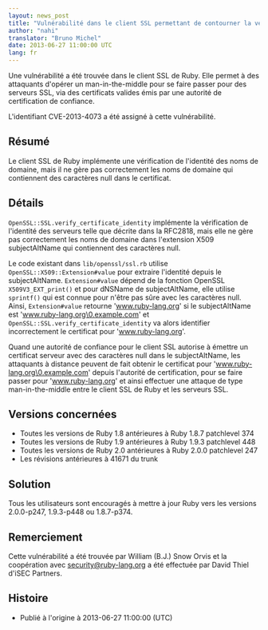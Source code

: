 ```yaml
---
layout: news_post
title: "Vulnérabilité dans le client SSL permettant de contourner la vérification du nom de domaine (CVE-2013-4073)"
author: "nahi"
translator: "Bruno Michel"
date: 2013-06-27 11:00:00 UTC
lang: fr
---
```


Une vulnérabilité a été trouvée dans le client SSL de Ruby. Elle permet à des
attaquants d'opérer un man-in-the-middle pour se faire passer pour des
serveurs SSL, via des certificats valides émis par une autorité de
certification de confiance.

L'identifiant CVE-2013-4073 a été assigné à cette vulnérabilité.

## Résumé

Le client SSL de Ruby implémente une vérification de l'identité des noms de
domaine, mais il ne gère pas correctement les noms de domaine qui contiennent
des caractères null dans le certificat.

## Détails

`OpenSSL::SSL.verify_certificate_identity` implémente la vérification de
l'identité des serveurs telle que décrite dans la RFC2818, mais elle ne gère
pas correctement les noms de domaine dans l'extension X509 subjectAltName qui
contiennent des caractères null.

Le code existant dans `lib/openssl/ssl.rb` utilise
`OpenSSL::X509::Extension#value` pour extraire l'identité depuis le
subjectAltName. `Extension#value` dépend de la fonction OpenSSL
`X509V3_EXT_print()` et pour dNSName de subjectAltName, elle utilise
`sprintf()` qui est connue pour n'être pas sûre avec les caractères null.
Ainsi, `Extension#value` retourne 'www.ruby-lang.org' si le subjectAltName est
'www.ruby-lang.org\0.example.com' et
`OpenSSL::SSL.verify_certificate_identity` va alors identifier incorrectement
le certificat pour 'www.ruby-lang.org'.

Quand une autorité de confiance pour le client SSL autorise à émettre un
certificat serveur avec des caractères null dans le subjectAltName, les
attaquants à distance peuvent de fait obtenir le certificat pour
'www.ruby-lang.org\0.example.com' depuis l'autorité de certification, pour se
faire passer pour 'www.ruby-lang.org' et ainsi effectuer une attaque de type
man-in-the-middle entre le client SSL de Ruby et les serveurs SSL.

## Versions concernées

 * Toutes les versions de Ruby 1.8 antérieures à Ruby 1.8.7 patchlevel 374
 * Toutes les versions de Ruby 1.9 antérieures à Ruby 1.9.3 patchlevel 448
 * Toutes les versions de Ruby 2.0 antérieures à Ruby 2.0.0 patchlevel 247
 * Les révisions antérieures à 41671 du trunk

## Solution

Tous les utilisateurs sont encouragés à mettre à jour Ruby vers les versions
2.0.0-p247, 1.9.3-p448 ou 1.8.7-p374.

## Remerciement

Cette vulnérabilité a été trouvée par William (B.J.) Snow Orvis et la
coopération avec security@ruby-lang.org a été effectuée par David Thiel d'iSEC
Partners.

## Histoire

 * Publié à l'origine à 2013-06-27 11:00:00 (UTC)

